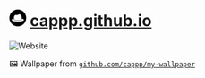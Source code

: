   <h1><img src="./icon.png" alt="Cap" width="30px" height="30px"> <a href="https://cappp.github.io">cappp.github.io</a></h1>
  <img src="https://user-images.githubusercontent.com/48036034/135527196-8ecc8ea8-61d0-4dd9-80e4-0d6407b75bc6.png" alt="Website">
  <p>🖼 Wallpaper from <a href="https://github.com/cappp/my-wallpaper"><code>github.com/cappp/my-wallpaper</code></a></p>
  
